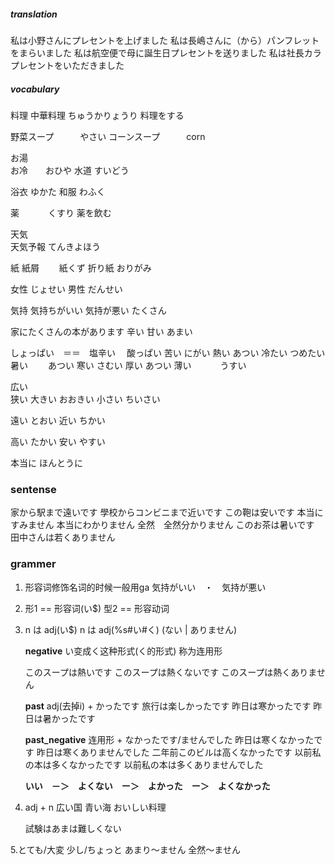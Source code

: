

##### translation
私は小野さんにプレセントを上げました
私は長嶋さんに（から）パンフレットをまらいました
私は航空便で母に誕生日プレセントを送りました
私は社長カラプレセントをいただきました


##### vocabulary
料理
中華料理	ちゅうかりょうり
料理をする

野菜スープ　　　やさい
コーンスープ　　　corn

お湯		
お冷　　おひや
水道	すいどう


浴衣	ゆかた
和服	わふく

薬　　　	くすり
薬を飲む

天気	
天気予報	てんきよほう


紙
紙屑　　	紙くず
折り紙		おりがみ


女性		じょせい
男性		だんせい

気持	気持ちがいい	気持が悪い
たくさん

家にたくさんの本があります
辛い
甘い	あまい

しょっぱい　＝＝　塩辛い　
酸っぱい
苦い		にがい
熱い		あつい
冷たい		つめたい
暑い　　	あつい
寒い		さむい	
厚い		あつい
薄い　　　	うすい

広い		
狭い
大きい		おおきい
小さい		ちいさい

遠い		とおい
近い		ちかい

高い		たかい
安い		やすい

本当に		ほんとうに






### sentense
家から駅まで遠いです
學校からコンビニまで近いです
この鞄は安いです
本当にすみません
本当にわかりません
全然　全然分かりません
このお茶は暑いです
田中さんは若くありません












### grammer
1. 形容词修饰名词的时候一般用ga
	気持がいい　・　気持が悪い
	
2. 形1 == 形容词(い$)
   型2 == 形容动词
   
   
3. n は adj(い$)
   n は adj(%s#い#く) (ない | ありません)
   
   __negative__
   い变成く这种形式(く的形式) 称为连用形
   
   このスープは熱いです
   このスープは熱くないです
   このスープは熱くありません
   
   __past__
   adj(去掉i) + かったです
   旅行は楽しかったです
   昨日は寒かったです
   昨日は暑かったです
   
   
   __past_negative__
   连用形 + なかったです/ませんでした
   昨日は寒くなかったです
   昨日は寒くありませんでした
   二年前このビルは高くなかったです
   以前私の本は多くなかったです
   以前私の本は多くありませんでした
   
   __いい　－＞　よくない　ー＞　よかった　ー＞　よくなかった__
   
   
4. adj + n
	広い国
	青い海
	おいしい料理
	

	
	試験はあまは難しくない　
	
   
   
5.とても/大変
	少し/ちょっと
	あまり～ません
	全然～ません


   
   
   
	
	

